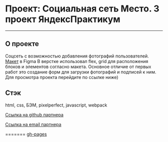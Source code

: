 # Проект: Социальная сеть Место. 3 проект ЯндексПрактикум
------
## О проекте
Соцсеть с возможностью добавления фотографий пользователей.
[Макет](https://www.figma.com/file/6O4811T8kDFAjnIPfnQbdq/JavaScript.-Sprint-4-(Copy)?node-id=28212%3A155) в Figma
В верстке использовал flex, grid для расположения блоков и элементов согласно макета. Основное отличие от первых работ это создание форм для загрузки фотографий и подписей к ним. Для просмотра проекта перейдите по ссылке ниже)

## Стэк
html, css, БЭМ, pixelperfect, javascript, webpack

[Ссылка на github партнера](https://github.com/Shoomec74)

[Ссылка на email партнера](sh00mec@yandex.ru)

=======
[gh-pages](https://kapitan4ever.github.io/mesto-project)
